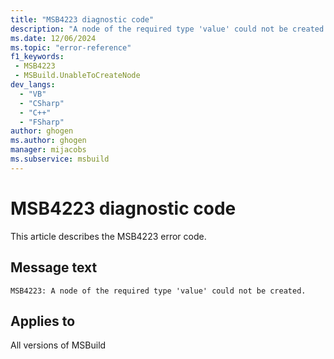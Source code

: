```yaml
---
title: "MSB4223 diagnostic code"
description: "A node of the required type 'value' could not be created."
ms.date: 12/06/2024
ms.topic: "error-reference"
f1_keywords:
 - MSB4223
 - MSBuild.UnableToCreateNode
dev_langs:
  - "VB"
  - "CSharp"
  - "C++"
  - "FSharp"
author: ghogen
ms.author: ghogen
manager: mijacobs
ms.subservice: msbuild
---
```


# MSB4223 diagnostic code

<!-- :::ErrorDefinitionDescription::: -->
<!-- :::editable-content name="introDescription"::: -->
This article describes the MSB4223 error code.
<!-- :::editable-content-end::: -->

## Message text

`MSB4223: A node of the required type 'value' could not be created.`

<!-- :::editable-content name="postOutputDescription"::: -->
<!--
{StrBegin="MSB4223: "}
-->
<!-- :::editable-content-end::: -->
<!-- :::ErrorDefinitionDescription-end::: -->

## Applies to

All versions of MSBuild
